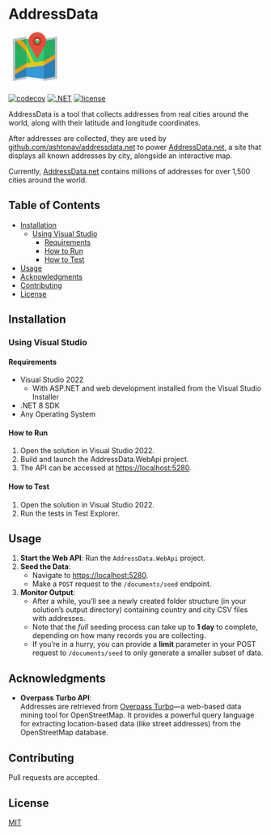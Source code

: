 # AddressData

![banner](docs/logo.png)

[![codecov](https://codecov.io/gh/ashtonav/addressdata/graph/badge.svg?token=ZD0L2LC2U0)](https://codecov.io/gh/ashtonav/addressdata)
[![.NET](https://github.com/ashtonav/addressdata/actions/workflows/dotnet.yml/badge.svg)](https://github.com/ashtonav/addressdata/actions/workflows/dotnet.yml)
[![license](https://img.shields.io/github/license/ashtonav/addressdata.svg)](LICENSE)

AddressData is a tool that collects addresses from real cities around the world, along with their latitude and longitude coordinates.

After addresses are collected, they are used by [github.com/ashtonav/addressdata.net](https://github.com/ashtonav/addressdata.net) to power [AddressData.net](https://AddressData.net), a site that displays all known addresses by city, alongside an interactive map.

Currently, [AddressData.net](https://AddressData.net) contains millions of addresses for over 1,500 cities around the world.

## Table of Contents

- [Installation](#installation)
    - [Using Visual Studio](#using-visual-studio)
        - [Requirements](#requirements)
        - [How to Run](#how-to-run)
        - [How to Test](#how-to-test)
- [Usage](#usage)
- [Acknowledgments](#acknowledgments)
- [Contributing](#contributing)
- [License](#license)

## Installation

### Using Visual Studio

#### Requirements
- Visual Studio 2022
    - With ASP.NET and web development installed from the Visual Studio Installer
- .NET 8 SDK
- Any Operating System

#### How to Run
1. Open the solution in Visual Studio 2022.
2. Build and launch the AddressData.WebApi project.
3. The API can be accessed at [https://localhost:5280](https://localhost:5280).

#### How to Test
1. Open the solution in Visual Studio 2022.
2. Run the tests in Test Explorer.

## Usage

1. **Start the Web API**: Run the `AddressData.WebApi` project.
2. **Seed the Data**:
    - Navigate to [https://localhost:5280](https://localhost:5280). 
    - Make a `POST` request to the `/documents/seed` endpoint.
3. **Monitor Output**:
    - After a while, you’ll see a newly created folder structure (in your solution’s output directory) containing country and city CSV files with addresses.
    - Note that the *full* seeding process can take up to **1 day** to complete, depending on how many records you are collecting.
    - If you’re in a hurry, you can provide a **limit** parameter in your POST request to `/documents/seed` to only generate a smaller subset of data.

## Acknowledgments

- **Overpass Turbo API**:  
  Addresses are retrieved from [Overpass Turbo](https://overpass-turbo.eu/)—a web-based data mining tool for OpenStreetMap. It provides a powerful query language for extracting location-based data (like street addresses) from the OpenStreetMap database.

## Contributing

Pull requests are accepted.

## License

[MIT](https://choosealicense.com/licenses/mit/)

